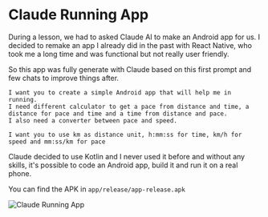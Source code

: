 # Claude Running App

During a lesson, we had to asked Claude AI to make an Android app for us. I decided to remake an app I already did in the past with React Native, who took me a long time and was functional but not really user friendly. 

So this app was fully generate with Claude based on this first prompt and few chats to improve things after.
```
I want you to create a simple Android app that will help me in running. 
I need different calculator to get a pace from distance and time, a distance for pace and time and a time from distance and pace. 
I also need a converter between pace and speed.

I want you to use km as distance unit, h:mm:ss for time, km/h for speed and mm:ss/km for pace
```

Claude decided to use Kotlin and I never used it before and without any skills, it's possible to code an Android app, build it and run it on a real phone.

You can find the APK  in ```app/release/app-release.apk```

![Claude Running App](https://i.ibb.co/vcY6xDX/claude-running-app.png)

